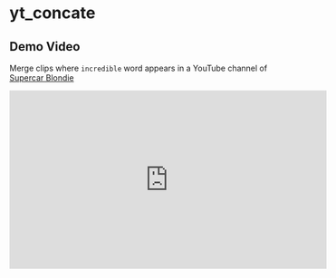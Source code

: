# yt_concate

## Demo Video
Merge clips where `incredible` word appears in a YouTube channel of [Supercar Blondie](https://www.youtube.com/@SupercarBlondie)
<iframe width="560" height="315" src="https://www.youtube.com/embed/C1p71zxBmVk" frameborder="0" allowfullscreen></iframe>



